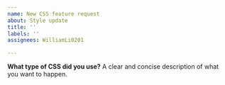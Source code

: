 ```yaml
---
name: New CSS feature request
about: Style update
title: ''
labels: ''
assignees: WilliamLi0201

---
```


**What type of CSS did you use?**
A clear and concise description of what you want to happen.
